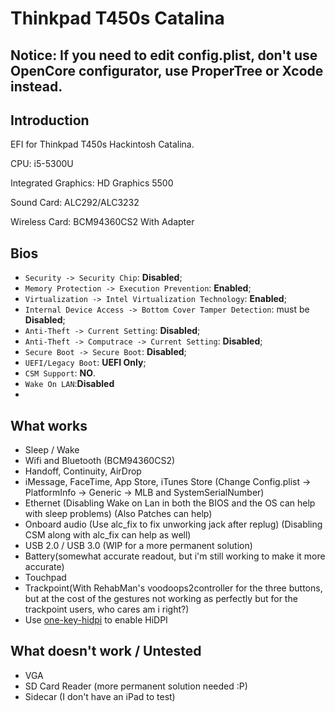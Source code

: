 # Thinkpad T450s Catalina

## Notice: If you need to edit config.plist, don't use OpenCore configurator, use ProperTree or Xcode instead.

## Introduction

EFI for Thinkpad T450s Hackintosh Catalina.

CPU: i5-5300U

Integrated Graphics: HD Graphics 5500

Sound Card: ALC292/ALC3232

Wireless Card: BCM94360CS2 With Adapter 

## Bios

- `Security -> Security Chip`: **Disabled**;
- `Memory Protection -> Execution Prevention`: **Enabled**;
- `Virtualization -> Intel Virtualization Technology`: **Enabled**;
- `Internal Device Access -> Bottom Cover Tamper Detection`: must be **Disabled**;
- `Anti-Theft -> Current Setting`: **Disabled**;
- `Anti-Theft -> Computrace -> Current Setting`: **Disabled**;
- `Secure Boot -> Secure Boot`: **Disabled**;
- `UEFI/Legacy Boot`: **UEFI Only**;
- `CSM Support`: **NO**.
- `Wake On LAN`:**Disabled**
- 
## What works

- Sleep / Wake
- Wifi and Bluetooth (BCM94360CS2)
- Handoff, Continuity, AirDrop
- iMessage, FaceTime, App Store, iTunes Store (Change Config.plist -> PlatformInfo -> Generic -> MLB and SystemSerialNumber)
- Ethernet (Disabling Wake on Lan in both the BIOS and the OS can help with sleep problems) (Also Patches can help)
- Onboard audio (Use alc_fix to fix unworking jack after replug) (Disabling CSM along with alc_fix can help as well)
- USB 2.0 / USB 3.0 (WIP for a more permanent solution)
- Battery(somewhat accurate readout, but i'm still working to make it more accurate)
- Touchpad
- Trackpoint(With RehabMan's voodoops2controller for the three buttons, but at the cost of the gestures not working as perfectly but for the trackpoint users, who cares am i right?)
- Use [one-key-hidpi](https://github.com/daliansky/XiaoMi-Pro-Hackintosh/blob/master/one-key-hidpi) to enable HiDPI

## What doesn't work / Untested

- VGA
- SD Card Reader (more permanent solution needed :P)
- Sidecar (I don't have an iPad to test)
